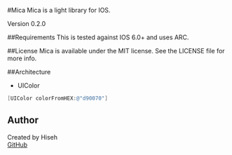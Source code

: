 #Mica
Mica is a light library for IOS. 

Version 0.2.0

##Requirements
This is tested against IOS 6.0+ and uses ARC.

##License
Mica is available under the MIT license. See the LICENSE file for more info.

##Architecture
- UIColor<br />
```objective-c
[UIColor colorFromHEX:@"d90070"]
```

Author
------
Created by Hiseh<br />
[GitHub](https://github.com/hiseh/Mica.git)

